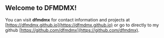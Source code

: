 ## Welcome to DFMDMX!

You can visit **dfmdmx** for contact information and projects at [https://dfmdmx.github.io](https://dfmdmx.github.io) or go to directly to my github [https://github.com/dfmdmx](https://github.com/dfmdmx).

